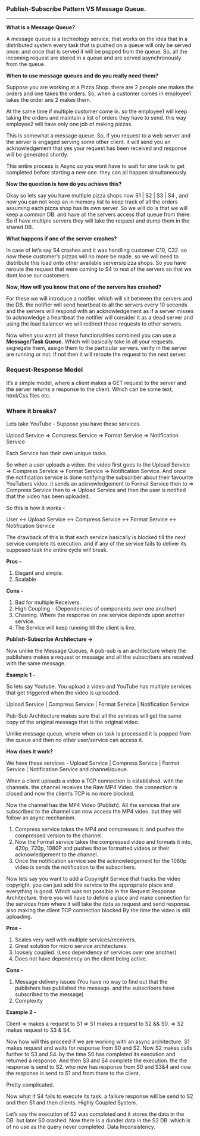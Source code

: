 ### Publish-Subscribe Pattern VS Message Queue.

---

**What is a Message Queue?**

A message queue is a technology service, that works on the idea that in a distributed system every task that is pushed on a queue will only be served once. and once that is served it will be popped from the queue. So, all the incoming request are stored in a queue and are served asynchronously from the queue.

**When to use message queues and do you really need them?**

Suppose you are working at a Pizza Shop. there are 2 people one makes the orders and one takes the orders. So, when a customer comes in employee1 takes the order ans 2 makes them.

At the same time if multiple customer come in. so the employee1 will keep taking the orders and maintain a list of orders they have to send. this way employee2 will have only one job of making pizzas.

This is somewhat a message queue. So, if you request to a web server and the server is engaged serving some other client. it will send you an acknowledgement that yes your request has been received and response will be generated shortly.

This entire process is Async so you wont have to wait for one task to get completed before starting a new one. they can all happen simultaneously.

**Now the question is how do you achieve this?**

Okay so lets say you have multiple pizza shops now S1 | S2 | S3 | S4 , and now you can not keep an in memory list to keep track of all the orders assuming each pizza shop has its own server. So we will do is that we will keep a common DB. and have all the servers access that queue from there. So if have multiple servers they will take the request and dump them in the shared DB.

**What happens if one of the server crashes?**

In case of let’s say S4 crashes and it was handling customer C10, C32. so now these customer’s pizzas will no more be made. so we will need to distribute this load onto other available servers/pizza shops. So you have reroute the request that were coming to S4 to rest of the servers so that we dont loose our customers.

**Now, How will you know that one of the servers has crashed?**

For these we will introduce a notifier. which will sit between the servers and the DB. the notifier will send heartbeat to all the servers every 10 seconds and the servers will respond with an acknowledgement as if a server misses to acknowledge a heartbeat the notifier will consider it as a dead server and using the load balancer we will redirect those requests to other servers.

Now when you want all these functionalities combined you can use a **Message/Task Queue.** Which will basically take in all your requests. segregate them, assign them to the particular servers. verify in the server are running or not. If not then it will reroute the request to the next server.

### Request-Response Model

It’s a simple model, where a client makes a GET request to the server and the server returns a response to the client. Which can be some text, html/Css files etc.

### Where it breaks?

Lets take YouTube - Suppose you have these services.

Upload Service ⇒ Compress Service ⇒ Format Service ⇒ Notification Service

Each Service has their own unique tasks.

So when a user uploads a video. the video first goes to the Upload Service ⇒ Compress Service ⇒ Format Service ⇒ Notification Service. And once the notification service is done notifying the subscriber about their favourite YouTubers video. it sends an acknowledgement to Format Service then to ⇒ Compress Service then to ⇒ Upload Service and then the user is notified that the video has been uploaded.

So this is how it works -

User ↔ Upload Service ↔ Compress Service ↔ Format Service ↔ Notification Service

The drawback of this is that each service basically is blocked till the next service complete its execution. and if any of the service fails to deliver its supposed task the entire cycle will break.

**Pros -**

1. Elegant and simple.
2. Scalable

**Cons -**

1. Bad for multiple Receivers.
2. High Coupling - (Dependencies of components over one another)
3. Chaining. Where the response on one service depends upon another service.
4. The Service will keep running till the client is live.

**Publish-Subscribe Architecture →**

Now unlike the Message Queues, A pub-sub is an architecture where the publishers makes a request or message and all the subscribers are received with the same message.

**Example 1 -**

So lets say Youtube. You upload a video and YouTube has multiple services that get triggered when the video is uploaded.

Upload Service | Compress Service | Format Service | Notification Service

Pub-Sub Architecture makes sure that all the services will get the same copy of the original message that is the original video.

Unlike message queue, where when on task is processed it is popped from the queue and then no other user/service can access it.

**How does it work?**

We have these services - Upload Service | Compress Service | Format Service | Notification Service and channel/queue.

When a client uploads a video a TCP connection is established. with the channels. the channel receives the Raw MP4 Video. the connection is closed and now the client’s TCP is no more blocked.

Now the channel has the MP4 Video (Publish). All the services that are subscribed to the channel can now access the MP4 video. but they will follow an async mechanism.

1. Compress service takes the MP4 and compresses it. and pushes the compressed version to the channel.
2. Now the Format service takes the compressed video and formats it into, 420p, 720p, 1080P and pushes those formatted videos or their acknowledgement to the channel.
3. Once the notification service see the acknowledgement for the 1080p video is sends the notification to the subscribers.

Now lets say you want to add a Copyright Service that tracks the video copyright. you can just add the service to the appropriate place and everything is good. Which was not possible in the Request Response Architecture. there you will have to define a place and make connection for the services from where it will take the data as request and send response. also making the client TCP connection blocked By the time the video is still uploading.

**Pros -**

1. Scales very well with multiple services/receivers.
2. Great solution for micro service architectures.
3. loosely coupled. (Less dependency of services over one another)
4. Does not have dependency on the client being active.

**Cons -**

1. Message delivery issues (You have no way to find out that the publishers has published the message. and the subscribers have subscribed to the message)
2. Complexity

**Example 2 -**

Client ⇒ makes a request to S1 ⇒ S1 makes a request to S2 && S0. ⇒ S2 makes request to S3 & S4.

Now how will this proceed if we are working with an async architecture. S1 makes request and waits for response from S0 and S2. Now S2 makes calls further to S3 and S4. by the time S0 has completed its execution and returned a response. And then S3 and S4 complete the execution. the the response is send to S2. who now has response from S0 and S3&4 and now the response is send to S1 and from there to the client.

Pretty complicated.

Now what if S4 fails to execute its task. a failure response will be send to S2 and then S1 and then clients. Highly Coupled System.

Let’s say the execution of S2 was completed and it stores the data in the DB. but later S0 crashed. Now there is a dunder data in the S2 DB. which is of no use as the query never completed. Data Inconsistency.

